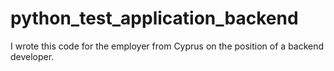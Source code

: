 # python_test_application_backend
I wrote this code for the employer from Cyprus on the position of a backend developer.
